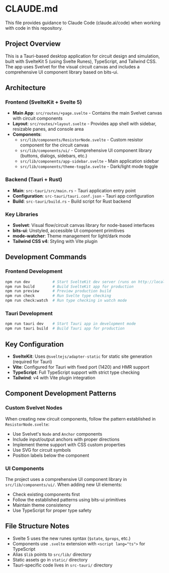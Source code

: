 # CLAUDE.md

This file provides guidance to Claude Code (claude.ai/code) when working with code in this repository.

## Project Overview

This is a Tauri-based desktop application for circuit design and simulation, built with SvelteKit 5 (using Svelte Runes), TypeScript, and Tailwind CSS. The app uses Svelvet for the visual circuit canvas and includes a comprehensive UI component library based on bits-ui.

## Architecture

### Frontend (SvelteKit + Svelte 5)
- **Main App**: `src/routes/+page.svelte` - Contains the main Svelvet canvas with circuit components
- **Layout**: `src/routes/+layout.svelte` - Provides app shell with sidebar, resizable panes, and console area
- **Components**: 
  - `src/lib/components/ResistorNode.svelte` - Custom resistor component for the circuit canvas
  - `src/lib/components/ui/` - Comprehensive UI component library (buttons, dialogs, sidebars, etc.)
  - `src/lib/components/app-sidebar.svelte` - Main application sidebar
  - `src/lib/components/theme-toggle.svelte` - Dark/light mode toggle

### Backend (Tauri + Rust)
- **Main**: `src-tauri/src/main.rs` - Tauri application entry point
- **Configuration**: `src-tauri/tauri.conf.json` - Tauri app configuration
- **Build**: `src-tauri/build.rs` - Build script for Rust backend

### Key Libraries
- **Svelvet**: Visual flow/circuit canvas library for node-based interfaces
- **bits-ui**: Unstyled, accessible UI component primitives
- **mode-watcher**: Theme management for light/dark mode
- **Tailwind CSS v4**: Styling with Vite plugin

## Development Commands

### Frontend Development
```bash
npm run dev          # Start SvelteKit dev server (runs on http://localhost:1420)
npm run build        # Build SvelteKit app for production
npm run preview      # Preview production build
npm run check        # Run Svelte type checking
npm run check:watch  # Run type checking in watch mode
```

### Tauri Development
```bash
npm run tauri dev    # Start Tauri app in development mode
npm run tauri build  # Build Tauri app for production
```

## Key Configuration

- **SvelteKit**: Uses `@sveltejs/adapter-static` for static site generation (required for Tauri)
- **Vite**: Configured for Tauri with fixed port (1420) and HMR support
- **TypeScript**: Full TypeScript support with strict type checking
- **Tailwind**: v4 with Vite plugin integration

## Component Development Patterns

### Custom Svelvet Nodes
When creating new circuit components, follow the pattern established in `ResistorNode.svelte`:
- Use Svelvet's `Node` and `Anchor` components
- Include input/output anchors with proper directions
- Implement theme support with CSS custom properties
- Use SVG for circuit symbols
- Position labels below the component

### UI Components
The project uses a comprehensive UI component library in `src/lib/components/ui/`. When adding new UI elements:
- Check existing components first
- Follow the established patterns using bits-ui primitives
- Maintain theme consistency
- Use TypeScript for proper type safety

## File Structure Notes

- Svelte 5 uses the new runes syntax (`$state`, `$props`, etc.)
- Components use `.svelte` extension with `<script lang="ts">` for TypeScript
- Alias `$lib` points to `src/lib/` directory
- Static assets go in `static/` directory
- Tauri-specific code lives in `src-tauri/` directory